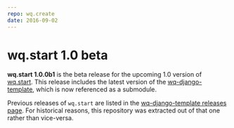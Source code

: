 ```yaml
---
repo: wq.create
date: 2016-09-02
---
```


# wq.start 1.0 beta

**wq.start 1.0.0b1** is the beta release for the upcoming 1.0 version of [wq.start](../overview/setup.md).  This release includes the latest version of the [wq-django-template](https://github.com/wq/wq-django-template), which is now referenced as a submodule.

Previous releases of `wq.start` are listed in the [wq-django-template releases page](https://github.com/wq/wq-django-template/releases).  For historical reasons, this repository was extracted out of that one rather than vice-versa.
